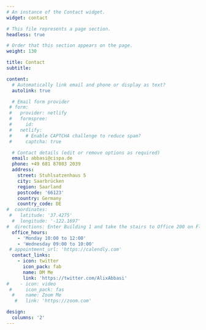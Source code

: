 ```yaml
---
# An instance of the Contact widget.
widget: contact

# This file represents a page section.
headless: true

# Order that this section appears on the page.
weight: 130

title: Contact
subtitle:

content:
  # Automatically link email and phone or display as text?
  autolink: true

  # Email form provider
 # form:
 #   provider: netlify
 #   formspree:
 #     id:
 #   netlify:
 #     # Enable CAPTCHA challenge to reduce spam?
 #     captcha: true

  # Contact details (edit or remove options as required)
  email: abbasi@cispa.de
  phone: +49 681 87083 2039
  address:
    street: Stuhlsatzenhaus 5  
    city: Saarbrücken
    region: Saarland
    postcode: '66123'
    country: Germany
    country_code: DE
#  coordinates:
 #   latitude: '37.4275'
  #  longitude: '-122.1697'
#  directions: Enter Building 1 and take the stairs to Office 200 on Floor 2
  office_hours:
    - 'Monday 10:00 to 12:00'
    - 'Wednesday 09:00 to 10:00'
 # appointment_url: 'https://calendly.com'
  contact_links:
    - icon: twitter
      icon_pack: fab
      name: DM Me
      link: 'https://twitter.com/AlixAbbasi'
#    - icon: video
 #     icon_pack: fas
  #    name: Zoom Me
   #   link: 'https://zoom.com'

design:
  columns: '2'
---
```


